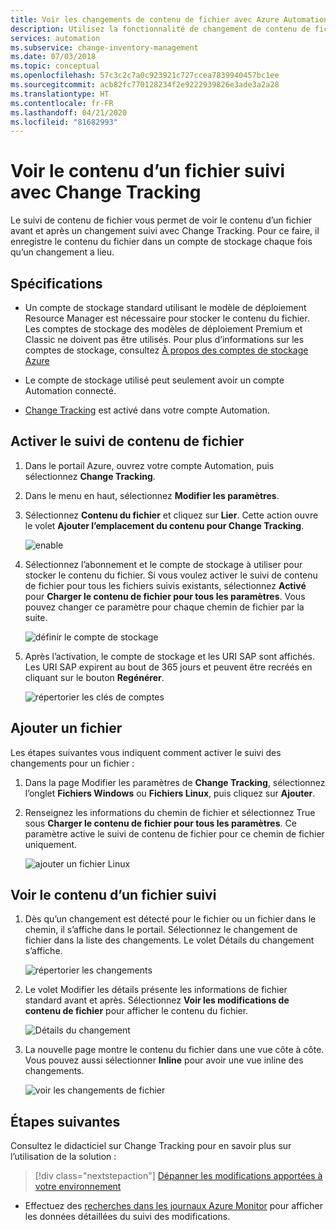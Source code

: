 ```yaml
---
title: Voir les changements de contenu de fichier avec Azure Automation
description: Utilisez la fonctionnalité de changement de contenu de fichier de Change Tracking pour voir le contenu d’un fichier qui a changé.
services: automation
ms.subservice: change-inventory-management
ms.date: 07/03/2018
ms.topic: conceptual
ms.openlocfilehash: 57c3c2c7a0c923921c727ccea7839940457bc1ee
ms.sourcegitcommit: acb82fc770128234f2e9222939826e3ade3a2a28
ms.translationtype: HT
ms.contentlocale: fr-FR
ms.lasthandoff: 04/21/2020
ms.locfileid: "81682993"
---
```

# <a name="view-contents-of-a-file-that-is-being-tracked-with-change-tracking"></a>Voir le contenu d’un fichier suivi avec Change Tracking

Le suivi de contenu de fichier vous permet de voir le contenu d’un fichier avant et après un changement suivi avec Change Tracking. Pour ce faire, il enregistre le contenu du fichier dans un compte de stockage chaque fois qu’un changement a lieu.

## <a name="requirements"></a>Spécifications

* Un compte de stockage standard utilisant le modèle de déploiement Resource Manager est nécessaire pour stocker le contenu du fichier. Les comptes de stockage des modèles de déploiement Premium et Classic ne doivent pas être utilisés. Pour plus d’informations sur les comptes de stockage, consultez [À propos des comptes de stockage Azure](../storage/common/storage-create-storage-account.md)

* Le compte de stockage utilisé peut seulement avoir un compte Automation connecté.

* [Change Tracking](automation-change-tracking.md) est activé dans votre compte Automation.

## <a name="enable-file-content-tracking"></a>Activer le suivi de contenu de fichier

1. Dans le portail Azure, ouvrez votre compte Automation, puis sélectionnez **Change Tracking**.
2. Dans le menu en haut, sélectionnez **Modifier les paramètres**.
3. Sélectionnez **Contenu du fichier** et cliquez sur **Lier**. Cette action ouvre le volet **Ajouter l’emplacement du contenu pour Change Tracking**.

   ![enable](./media/change-tracking-file-contents/enable.png)

4. Sélectionnez l’abonnement et le compte de stockage à utiliser pour stocker le contenu du fichier. Si vous voulez activer le suivi de contenu de fichier pour tous les fichiers suivis existants, sélectionnez **Activé** pour **Charger le contenu de fichier pour tous les paramètres**. Vous pouvez changer ce paramètre pour chaque chemin de fichier par la suite.

   ![définir le compte de stockage](./media/change-tracking-file-contents/storage-account.png)

5. Après l’activation, le compte de stockage et les URI SAP sont affichés. Les URI SAP expirent au bout de 365 jours et peuvent être recréés en cliquant sur le bouton **Regénérer**.

   ![répertorier les clés de comptes](./media/change-tracking-file-contents/account-keys.png)

## <a name="add-a-file"></a>Ajouter un fichier

Les étapes suivantes vous indiquent comment activer le suivi des changements pour un fichier :

1. Dans la page Modifier les paramètres de **Change Tracking**, sélectionnez l’onglet **Fichiers Windows** ou **Fichiers Linux**, puis cliquez sur **Ajouter**.

1. Renseignez les informations du chemin de fichier et sélectionnez True sous **Charger le contenu de fichier pour tous les paramètres**. Ce paramètre active le suivi de contenu de fichier pour ce chemin de fichier uniquement.

   ![ajouter un fichier Linux](./media/change-tracking-file-contents/add-linux-file.png)

## <a name="viewing-the-contents-of-a-tracked-file"></a>Voir le contenu d’un fichier suivi

1. Dès qu’un changement est détecté pour le fichier ou un fichier dans le chemin, il s’affiche dans le portail. Sélectionnez le changement de fichier dans la liste des changements. Le volet Détails du changement s’affiche.

   ![répertorier les changements](./media/change-tracking-file-contents/change-list.png)

1. Le volet Modifier les détails présente les informations de fichier standard avant et après. Sélectionnez **Voir les modifications de contenu de fichier** pour afficher le contenu du fichier.

   ![Détails du changement](./media/change-tracking-file-contents/change-details.png)

1. La nouvelle page montre le contenu du fichier dans une vue côte à côte. Vous pouvez aussi sélectionner **Inline** pour avoir une vue inline des changements.

   ![voir les changements de fichier](./media/change-tracking-file-contents/view-file-changes.png)

## <a name="next-steps"></a>Étapes suivantes

Consultez le didacticiel sur Change Tracking pour en savoir plus sur l’utilisation de la solution :

> [!div class="nextstepaction"]
> [Dépanner les modifications apportées à votre environnement](automation-tutorial-troubleshoot-changes.md)

* Effectuez des [recherches dans les journaux Azure Monitor](../log-analytics/log-analytics-log-searches.md) pour afficher les données détaillées du suivi des modifications.

